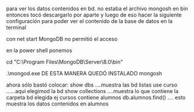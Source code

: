 para ver los datos contenidos en bd. no estaba el archivo mongosh en bin entonces tocó descargarlo por aparte y luego de eso hacer la siguiente configuración para poder ver el contenido de la base de datos en la terminal 

con net start MongoDB
no permitió el acceso

en la power shell ponemos 

cd "C:\Program Files\MongoDB\Server\8.0\bin"

.\mongod.exe
 DE ESTA MANERA QUEDÓ INSTALADO mongosh

 ahora sólo bastó colocar:
  show dbs ....muestra las bd listas
  use curso ......aqui elegimod la bd
  show collections ....muestra lo que contiene la carpeta bd elegida ej cursos contiene alumnos
  db.alumnos.find() .... esto muestra los datos contenidos en alumnos
